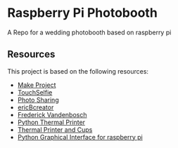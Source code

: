 # Raspberry Pi Photobooth
A Repo for a wedding photobooth based on raspberry pi

## Resources
This project is based on the following resources:
* [Make Project](https://makezine.com/projects/raspberry-pi-photo-booth/)
* [TouchSelfie](https://github.com/wyolum/TouchSelfie)
* [Photo Sharing](https://thenextweb.com/apps/2013/08/13/group-photo-sharing-melting-pot/)
* [ericBcreator](https://www.hackster.io/ericBcreator/photo-booth-powered-by-a-raspberry-pi-23b491)
* [Frederick Vandenbosch](http://frederickvandenbosch.be/?p=1297)
* [Python Thermal Printer](https://github.com/adafruit/Python-Thermal-Printer)
* [Thermal Printer and Cups](https://learn.adafruit.com/networked-thermal-printer-using-cups-and-raspberry-pi)
* [Python Graphical Interface for raspberry pi](http://mattrichardson.com/kivy-gpio-raspberry-pi-touch/index.html)